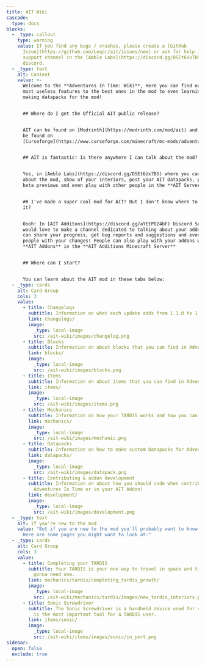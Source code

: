 ```yaml
---
title: AIT Wiki
cascade:
  type: docs
blocks:
  - _type: callout
    type: warning
    value: If you find any bugs / crashes, please create a [GitHub
      Issue](https://github.com/Loqor/ait/issues/new) or ask for help in the
      support channel in the [Amble Labs](https://discord.gg/D5Et6Ux7BS)
      discord.
  - _type: text
    alt: Content
    value: >-
      Welcome to the **Adventures In Time: Wiki**, Here you can find out on the
      most useless features to the best ones in the mod to even learning about
      making datapacks for the mod!


      ## Where do I get the Official AIT public release?


      AIT can be found on [Modrinth](https://modrinth.com/mod/ait) and can also
      be found on
      [Curseforge](https://www.curseforge.com/minecraft/mc-mods/adventures-in-time)


      ## AIT is fantastic! Is there anywhere I can talk about the mod?


      Yes, in [Amble Labs](https://discord.gg/D5Et6Ux7BS) where you can talk
      about the mod, show of your interiors, post your AIT Datapacks, pay to get
      beta previews and even play with other people in the **AIT Server**!


      ## I've made a super cool mod for AIT! But I don't know where to publish
      it?


      Oooh! In [AIT Additons](https://discord.gg/aYEtPD24bF) Discord Server we
      would love to make a channel dedicated to talking about your addon, you
      can share your progress, get bug reports and suggestions and even catch up
      people with your changes! People can also play with your addons with other
      **AIT Addons** in the **AIT Additions Minecraft Server**


      ## Where can I start?


      You can learn about the AIT mod in these tabs below:
  - _type: cards
    alt: Card Group
    cols: 3
    value:
      - title: Changelogs
        subtitle: Information on what each update adds from 1.1.0 to 1.2.0!
        link: changelogs/
        image:
          _type: local-image
          src: /ait-wiki/images/changelog.png
      - title: Blocks
        subtitle: Information on about blocks that you can find in Adventures In Time!
        link: blocks/
        image:
          _type: local-image
          src: /ait-wiki/images/blocks.png
      - title: Items
        subtitle: Information on about items that you can find in Adventures In Time!
        link: items/
        image:
          _type: local-image
          src: /ait-wiki/images/items.png
      - title: Mechanics
        subtitle: Information on how your TARDIS works and how you can pilot it!
        link: mechanics/
        image:
          _type: local-image
          src: /ait-wiki/images/mechanic.png
      - title: Datapacks
        subtitle: Information on how to make custom Datapacks for Adventures In Time!
        link: datapacks/
        image:
          _type: local-image
          src: /ait-wiki/images/datapack.png
      - title: Contributing & addon development
        subtitle: Information on about how you should code when contributing in
          Adventures In Time or in your AIT Addon!
        link: development/
        image:
          _type: local-image
          src: /ait-wiki/images/development.png
  - _type: text
    alt: If you're new to the mod
    value: "But if you are new to the mod you'll probably want to know how to start.
      Here are some pages you might want to look at:"
  - _type: cards
    alt: Card Group
    cols: 3
    value:
      - title: Completing your TARDIS
        subtitle: Your TARDIS is your one way to travel in space and time, so you are
          gonna need one.
        link: mechanics/tardis/completing_tardis_growth/
        image:
          _type: local-image
          src: /ait-wiki/mechanics/tardis/images/new_tardis_interiors.png
      - title: Sonic Screwdriver
        subtitle: The Sonic Screwdriver is a handheld device used for various tasks, and
          is the most important tool for a TARDIS user.
        link: items/sonic/
        image:
          _type: local-image
          src: /ait-wiki/items/images/sonic/in_port.png
sidebar:
  open: false
  exclude: true
---
```

